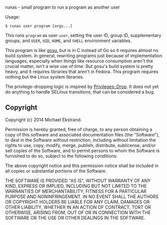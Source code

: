 runas - small program to run a program as another user

Usage:

    $ runas user program [args...]

This runs `program` as user `user`, setting the user ID, group ID,
supplementary groups, and `USER`, `UID`, `HOME`, and `SHELL` environment
variables.

This program is like [gosu][], but is in C instead of Go so it requires almost
no build system.  In general, rewriting programs just because of implementation
languages, especially when things like resource consumption aren't the crucial
matter, isn't a wise use of time.  But gosu's build system is pretty heavy, and
it requires libraries that aren't in Fedora.  This program requires nothing but
the Linux system libraries.

The privilege-dropping logic is inspired by [Privileges::Drop][].  It does not
yet do anything to handle SELinux transitions; that can be considered a bug.

[gosu]: https://github.com/tianon/gosu/
[Privileges::Drop]: https://metacpan.org/source/TLBDK/Privileges-Drop-1.03/lib/Privileges/Drop.pm

## Copyright

Copyright (c) 2014 Michael Ekstrand.

Permission is hereby granted, free of charge, to any person obtaining a copy
of this software and associated documentation files (the "Software"), to deal
in the Software without restriction, including without limitation the rights
to use, copy, modify, merge, publish, distribute, sublicense, and/or sell
copies of the Software, and to permit persons to whom the Software is
furnished to do so, subject to the following conditions:

The above copyright notice and this permission notice shall be included in
all copies or substantial portions of the Software.

THE SOFTWARE IS PROVIDED "AS IS", WITHOUT WARRANTY OF ANY KIND, EXPRESS OR
IMPLIED, INCLUDING BUT NOT LIMITED TO THE WARRANTIES OF MERCHANTABILITY,
FITNESS FOR A PARTICULAR PURPOSE AND NONINFRINGEMENT. IN NO EVENT SHALL THE
AUTHORS OR COPYRIGHT HOLDERS BE LIABLE FOR ANY CLAIM, DAMAGES OR OTHER
LIABILITY, WHETHER IN AN ACTION OF CONTRACT, TORT OR OTHERWISE, ARISING FROM,
OUT OF OR IN CONNECTION WITH THE SOFTWARE OR THE USE OR OTHER DEALINGS IN
THE SOFTWARE.
